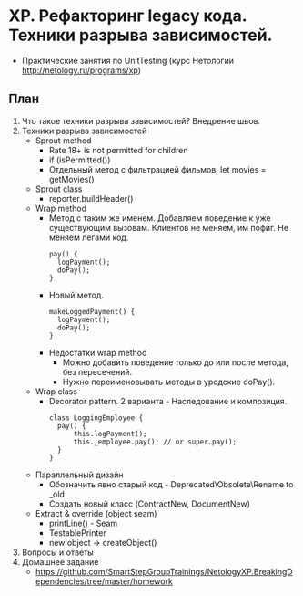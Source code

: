 # XP. Рефакторинг legacy кода. Техники разрыва зависимостей.
  * Практические занятия по UnitTesting (курс Нетологии http://netology.ru/programs/xp)

## План
1. Что такое техники разрыва зависимостей? Внедрение швов.
2. Техники разрыва зависимостей
    * Sprout method
        - Rate 18+ is not permitted for children
        - if (isPermitted())
        - Отдельный метод с фильтрацией фильмов, let movies = getMovies()
    * Sprout class
        - reporter.buildHeader()
    * Wrap method
        - Метод с таким же именем. Добавляем поведение к уже существующим вызовам. Клиентов не меняем, им пофиг. Не меняем легами код.
          ```
          pay() {
            logPayment();
            doPay();
          }
          ```
        - Новый метод.
          ```
          makeLoggedPayment() {
            logPayment();
            doPay();
          }
          ```
         - Недостатки wrap method
            - Можно добавить поведение только до или после метода, без пересечений.
            - Нужно переименовывать методы в уродские doPay().
    * Wrap class
        - Decorator pattern. 2 варианта - Наследование и композиция.
          ```
          class LoggingEmployee {
            pay() {
                this.logPayment();
                this._employee.pay(); // or super.pay();
            }
          }
          ```
    * Параллельный дизайн
        - Обозначить явно старый код - Deprecated\Obsolete\Rename to _old
        - Создать новый класс (ContractNew, DocumentNew)
    * Extract & override (object seam)
        - printLine() - Seam
        - TestablePrinter
        - new object -> createObject()
3. Вопросы и ответы
4. Домашнее задание
    * https://github.com/SmartStepGroupTrainings/NetologyXP.BreakingDependencies/tree/master/homework